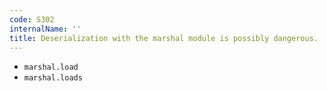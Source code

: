 ```yaml
---
code: S302
internalName: ''
title: Deserialization with the marshal module is possibly dangerous.
---
```


 * `marshal.load`
 * `marshal.loads`